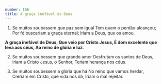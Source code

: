 ```yaml
---
number: 166
title: A graça inefável de Deus
---
```


1. Se muitos soubessem que paz sem igual
  Tem quem o perdão alcançou;
  Por fé buscariam a graça eternal;
  Iriam a Deus, que os amou.

  __A graça inefável de Deus,
  Que veio por Cristo Jesus,
  É dom excelente que leva aos céus,
  Ao reino de glória e luz.__

2. Se muitos soubessem que grande amor
  Desfrutam os santos de Deus,
  Iriam a Cristo Jesus, o Senhor,
  Teriam herança nos céus.

3. Se muitos soubessem a glória que há
  No reino que vamos herdar,
  Creriam em Cristo, que vida nos dá,
  Iriam o mal rejeitar.
